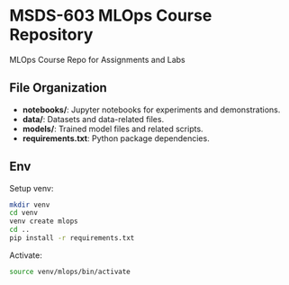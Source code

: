 # MSDS-603 MLOps Course Repository

MLOps Course Repo for Assignments and Labs

## File Organization
- **notebooks/**: Jupyter notebooks for experiments and demonstrations.
- **data/**: Datasets and data-related files.
- **models/**: Trained model files and related scripts.
- **requirements.txt**: Python package dependencies.

## Env

Setup venv:

```bash
mkdir venv
cd venv
venv create mlops
cd ..
pip install -r requirements.txt
```

Activate:

```bash
source venv/mlops/bin/activate
```
